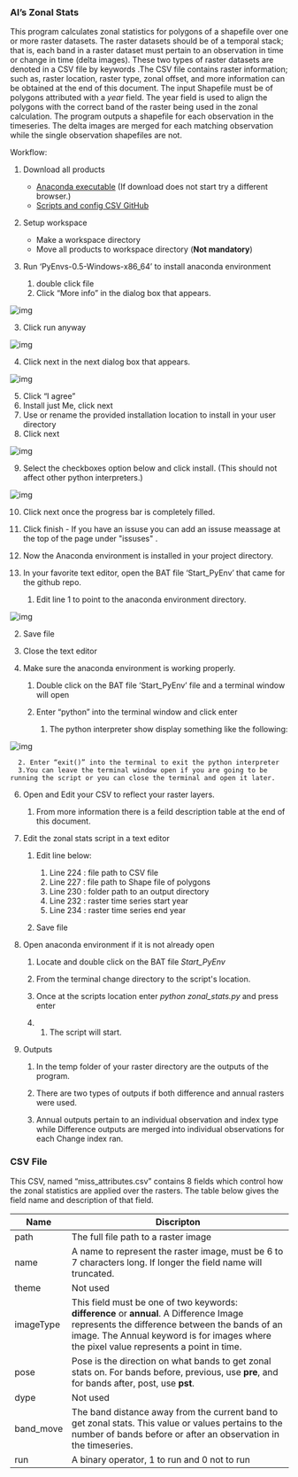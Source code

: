 ### Al’s Zonal Stats



This program calculates zonal statistics for polygons of a shapefile over one or more raster datasets. The raster datasets should be of a temporal stack; that is, each band in a raster dataset must pertain to an observation in time or change in time (delta images). These two types of raster datasets are denoted in a CSV file by keywords .The CSV file contains raster information; such as, raster location, raster type, zonal offset, and more information can be obtained at the end of this document. The input Shapefile must be of polygons attributed with a *year* field. The year field is used to align the polygons with the correct band of the raster being used in the zonal calculation. The program outputs a shapefile for each observation in the timeseries. The delta images are merged for each matching observation while the single observation shapefiles are not. 



Workflow:



1. Download all products 

   - [Anaconda executable](https://drive.google.com/file/d/1Tm0qBHEbWVF6Gm_DT3m9iOGpHfaFTqhw/view?usp=share_link) (If download does not start try a different browser.)
   - [Scripts and config CSV GitHub ](https://github.com/clarype/al_zonal_stats/archive/refs/heads/main.zip)

2. Setup workspace 

   - Make a workspace directory 
   - Move all products to workspace directory (**Not mandatory**)

3. Run ‘PyEnvs-0.5-Windows-x86_64’ to install anaconda environment

   1. double click file
   2. Click “More info” in the dialog box that appears.

![img](https://lh6.googleusercontent.com/Acdi-tYgRUB2Q5PSvcGAObGXLd9NmB38DSZsRC35EiMqZzYY8hlE2HD4RFV20915eloG3AWK76KITXnlg51Fl2nKtP-xqBrK7nnE9Ku7mBYMX7gRZtPFoDalB8spaTn0pquM35KqiLSeFJIenHgFaQg894sr5vgl0behp-hY_3B7XDTZ6TVI44zSrw3Oug)

   3. Click run anyway

![img](https://lh6.googleusercontent.com/guncH4qST2Q4iirDG9IBgkGmBHqI6hrqlDGoxKRGSfs4ks5O3KzWYv0TqbG1pV1odOjWkmE0slhWRkCJ_4aM9FLgPDlpbGpco45ol5cr-7p6NLCtYuteOC7WZk1B9Kc7IWDnoEe83BHZYcO8rm0CcyRLVkwjxUAUSH4ZxWF15rbqj8E9pvQjsB-ogHX-aQ)

  4. Click next in the next dialog box that appears.

![img](https://lh3.googleusercontent.com/cyWvtnLhyty8YrUXArPSWyu2Fc7-cdUwow4_n6QJmOlCQN5cNTyzQ47YqNyV-8EKR9AV2VgzBif1phLfCcIDKw0pRxrNu9EDk1-zQE7OHIAXoadzdbgHDW5rie9CDSMvrudDLgVFRH84WpYt4MCjfKBujzvHMZlF-8nrPaelZV939-pp--UeuA9q7g7D3g)

   5. Click “I agree”
   6. Install just Me, click next 
   7. Use or rename the provided installation location to install in your user directory
   8. Click next

![img](https://lh3.googleusercontent.com/TZDD7MeVokOj7Hy1hO4JxtWivTPaFY_HA6ASpJNaitUM7vIoQWO2HuprxwkSBIMIUNUJRzn1nLNQ2kuAWSssYSgDX3hZTL-VuwIO9tU9ZrVVhFh91XAF2v-pRSAM76rwrOcB6-WDWZG0ZHfVOxko8ZKubsST3i0Dlxksd5kcSWbkivkptwtfIMMx2eB4)

   9. Select the checkboxes option below and click install. (This should not affect other python interpreters.)

![img](https://lh6.googleusercontent.com/KA6sG6JNaw-OKPDDdPJzrARlOrm9ff9Xs6sq0zOjBkIpIoxCA4pqjPggc6eP8BVYE_4xTpDEuBg1O5xBM5uR99BPw5uGju487S4koehU25xU3iDKFj-DYGKY7DKkS7fRX5n8yzwG0cq-NrIIxt-fA5MLaPpNuZAhiUbw9n9Z1ZWgK6BpClO1wTqnoGsOGQ)

   10. Click next once the progress bar is completely filled. 
   11. Click finish - If you have an issuse you can add an issuse meassage at the top of the page under "issuses" .
   12. Now the Anaconda environment is installed in your project directory.



4. In your favorite text editor, open the BAT file ‘Start_PyEnv’ that came for the github repo.

   1. Edit line 1 to point to the anaconda environment directory. 

![img](https://lh5.googleusercontent.com/m41QgcQnRp_RxQC5hyiVRbbjAVv1eQMCDRpRG72f5VSvrsKKYdCPsbzHEEF4qvrEa7qUkYytscmAAStmazCft2csb8FpeoIvtCu-l57kZZhoQiaBw7JqibmJI-1TOpWR7trkTdDqiIZXkeanNBGU-m40klUIwX0nkWbCdydBboZBkhYHUnQzP-pT_BnJ)

   2. Save file 

   3. Close the text editor

5. Make sure the anaconda environment is working properly.

   1. Double click on the BAT file ‘Start_PyEnv’ file and a terminal window will open

   2. Enter “python” into the terminal window and click enter 

      1. The python interpreter show display something like the following:

![img](https://lh5.googleusercontent.com/_yvOJGOqjHU4HZFpE7K0mTH99MNarfL8khxxsEWb4O_3bTkALg5F34QwrmocP5KOzNVD0d8-yce4Mq6lasVNai_QyoScUWJQg4Kmd4bWx5o0gA2LI8TEZ8aV2M3pRciTHO0kszhFDuPNjUZkAKkmbzUB5K2at7oy9EC7IeCMIeENEX8BpxBQ3rO9ARJnmQ)

      2. Enter “exit()” into the terminal to exit the python interpreter
      3.You can leave the terminal window open if you are going to be running the script or you can close the terminal and open it later.

6. Open and Edit your CSV to reflect your raster layers.

   1. From more information there is a feild description table at the end of this document. 

7. Edit the zonal stats script in a text editor 

   1. Edit line below:

        1. Line 224 : file path to CSV file 
        2. Line 227 : file path to Shape file of polygons 
        3. Line 230 : folder path to an output directory
        4. Line 232 : raster time series start year
        5. Line 234 : raster time series end year

   3. Save file

5. Open anaconda environment if it is not already open

   1. Locate and double click on the BAT file *Start_PyEnv*

   2. From the terminal change directory to the script's location.

   3. Once at the scripts location enter *python zonal_stats.py* and press enter 

   4. 1. The script will start. 

7. Outputs 

   1. In the temp folder of your raster directory are the outputs of the program.

   2. There are two types of outputs if both difference and annual rasters were used.

   13. Annual outputs pertain to an individual observation and index type while Difference outputs are merged into individual observations for each Change index ran. 


### CSV File 



This CSV, named “miss_attributes.csv” contains 8 fields which control how the zonal statistics are applied over the rasters. The table below gives the field name and description of that field.



| Name      |  Discripton                                                  |
| --------- | ------------------------------------------------------------ |
| path      | The full file path to a raster image                         |
| name      | A name to represent the raster image, must be 6 to 7 characters long. If longer the field name will truncated.|
| theme     | Not used                                                     |
| imageType | This field must be one of two keywords: **difference** or **annual**. A Difference Image represents the difference between the bands of an image. The Annual keyword is for images where the pixel value represents a point in time. |
| pose      | Pose is the direction on what bands to get zonal stats on. For bands before, previous, use **pre**, and for bands after, post, use **pst**. |
| dype      | Not used                                                     |
| band_move | The band distance away from the current band to get zonal stats. This value or values pertains to the number of bands before or after an observation in the timeseries. |
| run       | A binary operator, 1 to run and 0 not to run                 |

 
